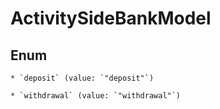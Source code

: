 
# ActivitySideBankModel

## Enum


    * `deposit` (value: `"deposit"`)

    * `withdrawal` (value: `"withdrawal"`)



